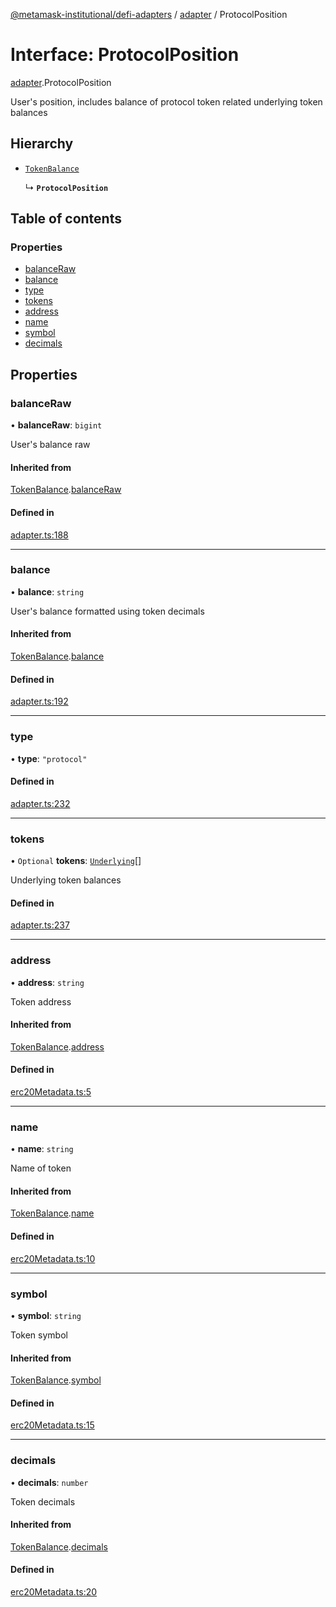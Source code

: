 [@metamask-institutional/defi-adapters](../README.md) / [adapter](../modules/adapter.md) / ProtocolPosition

# Interface: ProtocolPosition

[adapter](../modules/adapter.md).ProtocolPosition

User's position, includes balance of protocol token related underlying token balances

## Hierarchy

- [`TokenBalance`](adapter.TokenBalance.md)

  ↳ **`ProtocolPosition`**

## Table of contents

### Properties

- [balanceRaw](adapter.ProtocolPosition.md#balanceraw)
- [balance](adapter.ProtocolPosition.md#balance)
- [type](adapter.ProtocolPosition.md#type)
- [tokens](adapter.ProtocolPosition.md#tokens)
- [address](adapter.ProtocolPosition.md#address)
- [name](adapter.ProtocolPosition.md#name)
- [symbol](adapter.ProtocolPosition.md#symbol)
- [decimals](adapter.ProtocolPosition.md#decimals)

## Properties

### balanceRaw

• **balanceRaw**: `bigint`

User's balance raw

#### Inherited from

[TokenBalance](adapter.TokenBalance.md).[balanceRaw](adapter.TokenBalance.md#balanceraw)

#### Defined in

[adapter.ts:188](https://github.com/consensys-vertical-apps/mmi-defi-adapters/blob/main/src/types/adapter.ts#L188)

___

### balance

• **balance**: `string`

User's balance formatted using token decimals

#### Inherited from

[TokenBalance](adapter.TokenBalance.md).[balance](adapter.TokenBalance.md#balance)

#### Defined in

[adapter.ts:192](https://github.com/consensys-vertical-apps/mmi-defi-adapters/blob/main/src/types/adapter.ts#L192)

___

### type

• **type**: ``"protocol"``

#### Defined in

[adapter.ts:232](https://github.com/consensys-vertical-apps/mmi-defi-adapters/blob/main/src/types/adapter.ts#L232)

___

### tokens

• `Optional` **tokens**: [`Underlying`](adapter.Underlying.md)[]

Underlying token balances

#### Defined in

[adapter.ts:237](https://github.com/consensys-vertical-apps/mmi-defi-adapters/blob/main/src/types/adapter.ts#L237)

___

### address

• **address**: `string`

Token address

#### Inherited from

[TokenBalance](adapter.TokenBalance.md).[address](adapter.TokenBalance.md#address)

#### Defined in

[erc20Metadata.ts:5](https://github.com/consensys-vertical-apps/mmi-defi-adapters/blob/main/src/types/erc20Metadata.ts#L5)

___

### name

• **name**: `string`

Name of token

#### Inherited from

[TokenBalance](adapter.TokenBalance.md).[name](adapter.TokenBalance.md#name)

#### Defined in

[erc20Metadata.ts:10](https://github.com/consensys-vertical-apps/mmi-defi-adapters/blob/main/src/types/erc20Metadata.ts#L10)

___

### symbol

• **symbol**: `string`

Token symbol

#### Inherited from

[TokenBalance](adapter.TokenBalance.md).[symbol](adapter.TokenBalance.md#symbol)

#### Defined in

[erc20Metadata.ts:15](https://github.com/consensys-vertical-apps/mmi-defi-adapters/blob/main/src/types/erc20Metadata.ts#L15)

___

### decimals

• **decimals**: `number`

Token decimals

#### Inherited from

[TokenBalance](adapter.TokenBalance.md).[decimals](adapter.TokenBalance.md#decimals)

#### Defined in

[erc20Metadata.ts:20](https://github.com/consensys-vertical-apps/mmi-defi-adapters/blob/main/src/types/erc20Metadata.ts#L20)
